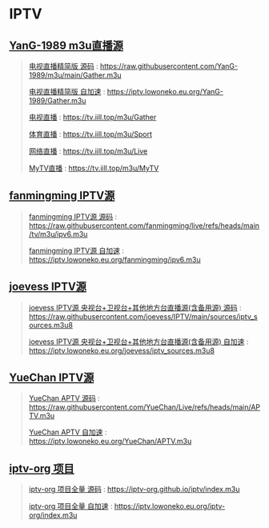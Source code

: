# IPTV

## [YanG-1989 m3u直播源](https://github.com/YanG-1989/m3u)

> [电视直播精简版 源码](https://raw.githubusercontent.com/YanG-1989/m3u/main/Gather.m3u) : https://raw.githubusercontent.com/YanG-1989/m3u/main/Gather.m3u
> 
> [电视直播精简版 自加速](https://iptv.lowoneko.eu.org/YanG-1989/Gather.m3u) : https://iptv.lowoneko.eu.org/YanG-1989/Gather.m3u
> 
> [电视直播](https://tv.iill.top/m3u/Gather) : https://tv.iill.top/m3u/Gather
> 
> [体育直播](https://tv.iill.top/m3u/Sport) : https://tv.iill.top/m3u/Sport
> 
> [网络直播](https://tv.iill.top/m3u/Live) : https://tv.iill.top/m3u/Live
> 
> [MyTV直播](https://tv.iill.top/m3u/MyTV) : https://tv.iill.top/m3u/MyTV

## [fanmingming IPTV源](https://github.com/fanmingming/live)

> [fanmingming IPTV源 源码](https://raw.githubusercontent.com/fanmingming/live/refs/heads/main/tv/m3u/ipv6.m3u) : https://raw.githubusercontent.com/fanmingming/live/refs/heads/main/tv/m3u/ipv6.m3u
> 
> [fanmingming IPTV源 自加速](https://iptv.lowoneko.eu.org/fanmingming/ipv6.m3u) : https://iptv.lowoneko.eu.org/fanmingming/ipv6.m3u

## [joevess IPTV源](https://github.com/joevess/IPTV)

> [joevess IPTV源 央视台+卫视台+其他地方台直播源(含备用源) 源码](https://raw.githubusercontent.com/joevess/IPTV/main/sources/iptv_sources.m3u8) : https://raw.githubusercontent.com/joevess/IPTV/main/sources/iptv_sources.m3u8
> 
> [joevess IPTV源 央视台+卫视台+其他地方台直播源(含备用源) 自加速](https://iptv.lowoneko.eu.org/joevess/iptv_sources.m3u8) : https://iptv.lowoneko.eu.org/joevess/iptv_sources.m3u8

## [YueChan IPTV源](https://github.com/YueChan/Live)

> [YueChan APTV 源码](https://raw.githubusercontent.com/YueChan/Live/refs/heads/main/APTV.m3u) : https://raw.githubusercontent.com/YueChan/Live/refs/heads/main/APTV.m3u
> 
> [YueChan APTV 自加速](https://iptv.lowoneko.eu.org/YueChan/APTV.m3u) : https://iptv.lowoneko.eu.org/YueChan/APTV.m3u

## [iptv-org 项目](https://github.com/iptv-org/iptv)

> [iptv-org 项目全量 源码](https://iptv-org.github.io/iptv/index.m3u) : https://iptv-org.github.io/iptv/index.m3u
> 
> [iptv-org 项目全量 自加速](https://iptv.lowoneko.eu.org/iptv-org/index.m3u) : https://iptv.lowoneko.eu.org/iptv-org/index.m3u
